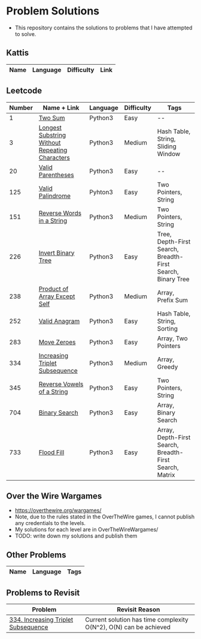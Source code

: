 # Problem Solutions

- This repository contains the solutions to problems that I have attempted to solve.

## Kattis

|Name|Language|Difficulty|Link|
|---|---|---|---|

## Leetcode

|Number|Name + Link|Language|Difficulty|Tags|
|---|---|---|---|---|
|1|[Two Sum](https://leetcode.com/problems/two-sum/description/)|Python3|Easy|--|
|3|[Longest Substring Without Repeating Characters](https://leetcode.com/problems/longest-substring-without-repeating-characters/description/)|Python3|Medium|Hash Table, String, Sliding Window|
|20|[Valid Parentheses](https://leetcode.com/problems/valid-parentheses/description/)|Python3|Easy|--|
|125|[Valid Palindrome](https://leetcode.com/problems/valid-palindrome/description/)|Pyhton3|Easy|Two Pointers, String|
|151|[Reverse Words in a String](https://leetcode.com/problems/reverse-words-in-a-string?envType=study-plan-v2&envId=leetcode-75)|Python3|Medium|Two Pointers, String|
|226|[Invert Binary Tree](https://leetcode.com/problems/invert-binary-tree/description/)|Python3|Easy|Tree, Depth-First Search, Breadth-First Search, Binary Tree|
|238|[Product of Array Except Self](https://leetcode.com/problems/product-of-array-except-self?envType=study-plan-v2&envId=leetcode-75)|Python3|Medium|Array, Prefix Sum|
|252|[Valid Anagram](https://leetcode.com/problems/valid-anagram/description/)|Python3|Easy|Hash Table, String, Sorting|
|283|[Move Zeroes](https://leetcode.com/problems/move-zeroes?envType=study-plan-v2&envId=leetcode-75)|Python3|Easy|Array, Two Pointers|
|334|[Increasing Triplet Subsequence](https://leetcode.com/problems/increasing-triplet-subsequence?envType=study-plan-v2&envId=leetcode-75)|Python3|Medium|Array, Greedy|
|345|[Reverse Vowels of a String](https://leetcode.com/problems/reverse-vowels-of-a-string?envType=study-plan-v2&envId=leetcode-75)|Python3|Easy|Two Pointers, String|
|704|[Binary Search](https://leetcode.com/problems/binary-search/description/)|Python3|Easy|Array, Binary Search|
|733|[Flood Fill](https://leetcode.com/problems/flood-fill/description/)|Python3|Easy|Array, Depth-First Search, Breadth-First Search, Matrix|

## Over the Wire Wargames

- <https://overthewire.org/wargames/>
- Note, due to the rules stated in the OverTheWire games, I cannot publish any credentials to the levels.
- My solutions for each level are in OverTheWireWargames/
- TODO: write down my solutions and publish them

## Other Problems

|Name|Language|Tags|
|---|---|---|

## Problems to Revisit

|Problem|Revisit Reason|
|---|---|
|[334. Increasing Triplet Subsequence](https://leetcode.com/problems/increasing-triplet-subsequence?envType=study-plan-v2&envId=leetcode-75)|Current solution has time complexity O(N^2), O(N) can be achieved|
